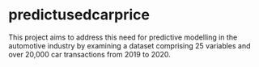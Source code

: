 # predictusedcarprice
This project aims to address this need for predictive modelling in the automotive industry by examining a dataset comprising 25 variables and over 20,000 car transactions from 2019 to 2020. 
